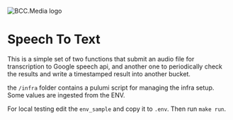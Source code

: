 ![BCC.Media logo](https://storage.googleapis.com/bcc-media-public/bcc-media-logo-150.png)

# Speech To Text

This is a simple set of two functions that submit an audio file for transcription
to Google speech api, and another one to periodically check the results and write
a timestamped result into another bucket.

the `/infra` folder contains a pulumi script for managing the infra setup. Some
values are ingested from the ENV.

For local testing edit the `env_sample` and copy it to `.env`.
Then run `make run`.
